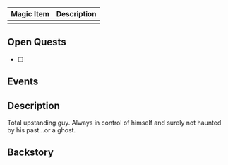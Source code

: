 | Magic Item | Description |
| ---------- | ----------- |
|            |             |

## Open Quests
- [ ] 

## Events


## Description
Total upstanding guy. Always in control of himself and surely not haunted by his past...or a ghost.

## Backstory
